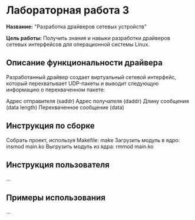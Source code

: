 # Лабораторная работа 3

**Название:** "Разработка драйверов сетевых устройств"

**Цель работы:** Получить знания и навыки разработки драйверов сетевых интерфейсов для операционной системы Linux.

## Описание функциональности драйвера

Разработанный драйвер создает виртуальный сетевой интерфейс, который перехватывает UDP-пакеты и выводит следующую информацию о перехваченном пакете:

Адрес отправителя (saddr)
Адрес получателя (daddr)
Длину сообщения (data length)
Перехваченное сообщение (data)

## Инструкция по сборке

Собрать проект, используя Makefile: make
Загрузить модуль в ядро: insmod main.ko
Выгрузить модуль из ядра: rmmod main.ko

## Инструкция пользователя

...

## Примеры использования

...
